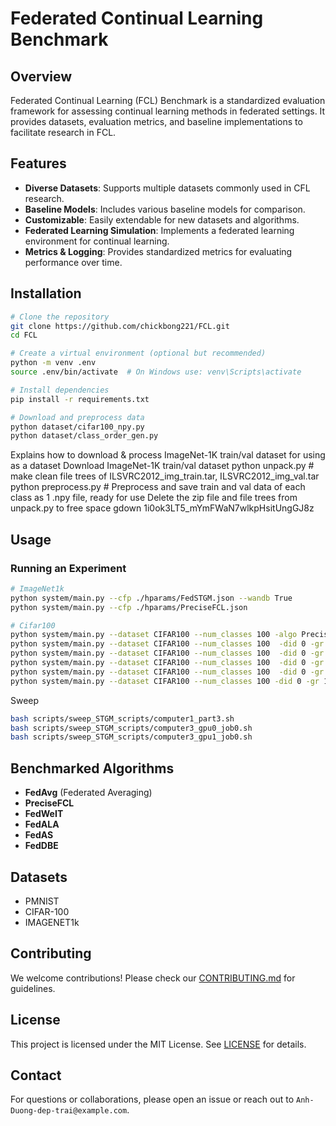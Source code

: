 # Federated Continual Learning Benchmark

## Overview
Federated Continual Learning (FCL) Benchmark is a standardized evaluation framework for assessing continual learning methods in federated settings. It provides datasets, evaluation metrics, and baseline implementations to facilitate research in FCL.

## Features
- **Diverse Datasets**: Supports multiple datasets commonly used in CFL research.
- **Baseline Models**: Includes various baseline models for comparison.
- **Customizable**: Easily extendable for new datasets and algorithms.
- **Federated Learning Simulation**: Implements a federated learning environment for continual learning.
- **Metrics & Logging**: Provides standardized metrics for evaluating performance over time.

## Installation
```sh
# Clone the repository
git clone https://github.com/chickbong221/FCL.git
cd FCL

# Create a virtual environment (optional but recommended)
python -m venv .env
source .env/bin/activate  # On Windows use: venv\Scripts\activate

# Install dependencies
pip install -r requirements.txt

# Download and preprocess data
python dataset/cifar100_npy.py
python dataset/class_order_gen.py
```

Explains how to download & process ImageNet-1K train/val dataset for using as a dataset
Download ImageNet-1K train/val dataset
python unpack.py # make clean file trees of ILSVRC2012_img_train.tar, ILSVRC2012_img_val.tar
python preprocess.py # Preprocess and save train and val data of each class as 1 .npy file, ready for use
Delete the zip file and file trees from unpack.py to free space
gdown 1i0ok3LT5_mYmFWaN7wlkpHsitUngGJ8z

## Usage
### Running an Experiment
```sh
# ImageNet1k
python system/main.py --cfp ./hparams/FedSTGM.json --wandb True
python system/main.py --cfp ./hparams/PreciseFCL.json

# Cifar100
python system/main.py --dataset CIFAR100 --num_classes 100 -algo PreciseFCL -m PreciseModel -gr 1000 --wandb True -did 0 -lr 1e-4 --flow_lr 1e-4 --optimizer adam
python system/main.py --dataset CIFAR100 --num_classes 100  -did 0 -gr 1000
python system/main.py --dataset CIFAR100 --num_classes 100  -did 0 -gr 1000 -algo FedDBE
python system/main.py --dataset CIFAR100 --num_classes 100  -did 0 -gr 1000 -algo FedALA
python system/main.py --dataset CIFAR100 --num_classes 100  -did 0 -gr 1000 -algo FedAS
python system/main.py --dataset CIFAR100 --num_classes 100 -did 0 -gr 1000 -algo FedFCIL
```

Sweep
```sh
bash scripts/sweep_STGM_scripts/computer1_part3.sh
bash scripts/sweep_STGM_scripts/computer3_gpu0_job0.sh
bash scripts/sweep_STGM_scripts/computer3_gpu1_job0.sh
```

## Benchmarked Algorithms
- **FedAvg** (Federated Averaging)
- **PreciseFCL** 
- **FedWeIT** 
- **FedALA** 
- **FedAS**
- **FedDBE**

## Datasets
- PMNIST
- CIFAR-100
- IMAGENET1k

## Contributing
We welcome contributions! Please check our [CONTRIBUTING.md](CONTRIBUTING.md) for guidelines.

## License
This project is licensed under the MIT License. See [LICENSE](LICENSE) for details.

## Contact
For questions or collaborations, please open an issue or reach out to `Anh-Duong-dep-trai@example.com`.
